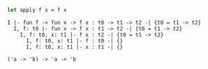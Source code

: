 ```ocaml
let apply f x = f x
```

```
I |- fun f -> fun x -> f x : t0 -> t1 -> t2 -| {t0 = t1 -> t2}
  I, f: t0 |- fun x -> f x : t1 -> t2 -| {t0 = t1 -> t2}
    I, f: t0, x: t1 |- f x : t2 -| {t0 = t1 -> t2}
      I, f: t0, x: t1 |- f : t0 -| {}
      I, f: t0, x: t1 |- x : t1 -| {}
```

`('a -> 'b) -> 'a -> 'b`
